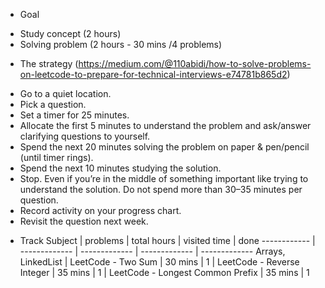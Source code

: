 * Goal
- Study concept (2 hours)
- Solving problem (2 hours - 30 mins /4 problems)

* The strategy (https://medium.com/@110abidi/how-to-solve-problems-on-leetcode-to-prepare-for-technical-interviews-e74781b865d2)
- Go to a quiet location.
- Pick a question.
- Set a timer for 25 minutes.
- Allocate the first 5 minutes to understand the problem and ask/answer clarifying questions to yourself.
- Spend the next 20 minutes solving the problem on paper & pen/pencil (until timer rings).
- Spend the next 10 minutes studying the solution.
- Stop. Even if you’re in the middle of something important like trying to understand the solution. Do not spend more than 30–35 minutes per question.
- Record activity on your progress chart.
- Revisit the question next week.

* Track
Subject | problems | total hours | visited time | done
------------ | ------------- | ------------- | ------------- | -------------
Arrays, LinkedList | LeetCode - Two Sum | 30 mins | 1
| LeetCode - Reverse Integer | 35 mins | 1
| LeetCode - Longest Common Prefix | 35 mins | 1